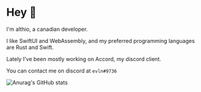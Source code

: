 # Hey 👋

I'm althio, a canadian developer. 

I like SwiftUI and WebAssembly, and my preferred programming languages are Rust and Swift. 

Lately I've been mostly working on Accord, my discord client.

You can contact me on discord at `evln#9736`

![Anurag's GitHub stats](https://github-readme-stats.vercel.app/api?username=althiometer&show_icons=true&theme=ayu-mirage)
